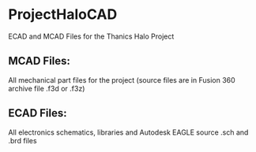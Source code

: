# ProjectHaloCAD
ECAD and MCAD Files for the Thanics Halo Project
## MCAD Files: 
All mechanical part files for the project (source files are in Fusion 360 archive file .f3d or .f3z)
## ECAD Files: 
All electronics schematics, libraries and Autodesk EAGLE source .sch and .brd files
